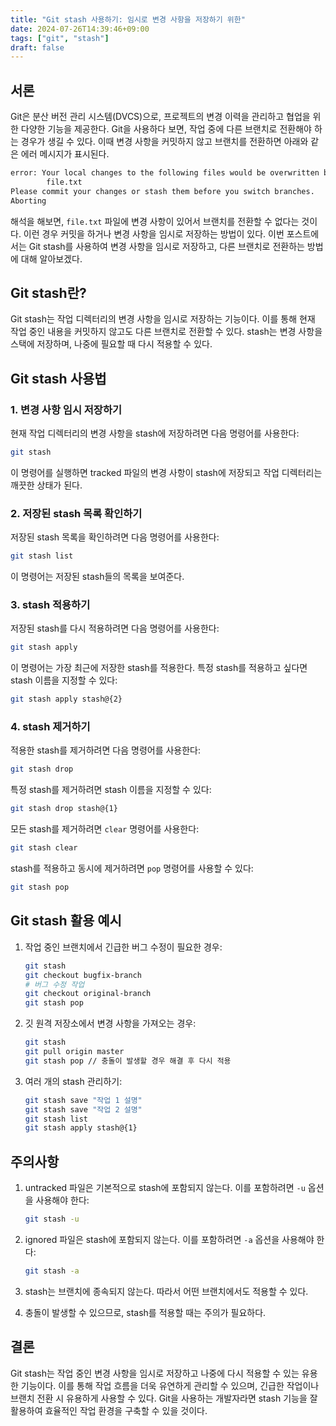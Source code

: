 ```yaml
---
title: "Git stash 사용하기: 임시로 변경 사항을 저장하기 위한"
date: 2024-07-26T14:39:46+09:00
tags: ["git", "stash"]
draft: false
---
```


## 서론

Git은 분산 버전 관리 시스템(DVCS)으로, 프로젝트의 변경 이력을 관리하고 협업을 위한 다양한 기능을 제공한다. Git을 사용하다 보면, 작업 중에 다른 브랜치로 전환해야 하는 경우가 생길 수 있다. 이때 변경 사항을 커밋하지 않고 브랜치를 전환하면 아래와 같은 에러 메시지가 표시된다.

```bash
error: Your local changes to the following files would be overwritten by checkout:
        file.txt
Please commit your changes or stash them before you switch branches.
Aborting
```

해석을 해보면, `file.txt` 파일에 변경 사항이 있어서 브랜치를 전환할 수 없다는 것이다. 이런 경우 커밋을 하거나 변경 사항을 임시로 저장하는 방법이 있다. 이번 포스트에서는 Git stash를 사용하여 변경 사항을 임시로 저장하고, 다른 브랜치로 전환하는 방법에 대해 알아보겠다.

## Git stash란?

Git stash는 작업 디렉터리의 변경 사항을 임시로 저장하는 기능이다. 이를 통해 현재 작업 중인 내용을 커밋하지 않고도 다른 브랜치로 전환할 수 있다. stash는 변경 사항을 스택에 저장하며, 나중에 필요할 때 다시 적용할 수 있다.

## Git stash 사용법

### 1. 변경 사항 임시 저장하기

현재 작업 디렉터리의 변경 사항을 stash에 저장하려면 다음 명령어를 사용한다:

```bash
git stash
```

이 명령어를 실행하면 tracked 파일의 변경 사항이 stash에 저장되고 작업 디렉터리는 깨끗한 상태가 된다.

### 2. 저장된 stash 목록 확인하기

저장된 stash 목록을 확인하려면 다음 명령어를 사용한다:

```bash
git stash list
```

이 명령어는 저장된 stash들의 목록을 보여준다.

### 3. stash 적용하기

저장된 stash를 다시 적용하려면 다음 명령어를 사용한다:

```bash
git stash apply
```

이 명령어는 가장 최근에 저장한 stash를 적용한다. 특정 stash를 적용하고 싶다면 stash 이름을 지정할 수 있다:

```bash
git stash apply stash@{2}
```

### 4. stash 제거하기

적용한 stash를 제거하려면 다음 명령어를 사용한다:

```bash
git stash drop
```

특정 stash를 제거하려면 stash 이름을 지정할 수 있다:

```bash
git stash drop stash@{1}
```

모든 stash를 제거하려면 `clear` 명령어를 사용한다:

```bash
git stash clear
```

stash를 적용하고 동시에 제거하려면 `pop` 명령어를 사용할 수 있다:

```bash
git stash pop
```

## Git stash 활용 예시

1. 작업 중인 브랜치에서 긴급한 버그 수정이 필요한 경우:

    ```bash
    git stash
    git checkout bugfix-branch
    # 버그 수정 작업
    git checkout original-branch
    git stash pop
    ```

2. 깃 원격 저장소에서 변경 사항을 가져오는 경우:

    ```bash
    git stash
    git pull origin master
    git stash pop // 충돌이 발생할 경우 해결 후 다시 적용
    ```

3. 여러 개의 stash 관리하기:

    ```bash
    git stash save "작업 1 설명"
    git stash save "작업 2 설명"
    git stash list
    git stash apply stash@{1}
    ```

## 주의사항

1. untracked 파일은 기본적으로 stash에 포함되지 않는다. 이를 포함하려면 `-u` 옵션을 사용해야 한다:

    ```bash
    git stash -u
    ```

2. ignored 파일은 stash에 포함되지 않는다. 이를 포함하려면 `-a` 옵션을 사용해야 한다:

    ```bash
    git stash -a
    ```

3. stash는 브랜치에 종속되지 않는다. 따라서 어떤 브랜치에서도 적용할 수 있다.

4. 충돌이 발생할 수 있으므로, stash를 적용할 때는 주의가 필요하다.

## 결론

Git stash는 작업 중인 변경 사항을 임시로 저장하고 나중에 다시 적용할 수 있는 유용한 기능이다. 이를 통해 작업 흐름을 더욱 유연하게 관리할 수 있으며, 긴급한 작업이나 브랜치 전환 시 유용하게 사용할 수 있다. Git을 사용하는 개발자라면 stash 기능을 잘 활용하여 효율적인 작업 환경을 구축할 수 있을 것이다.
